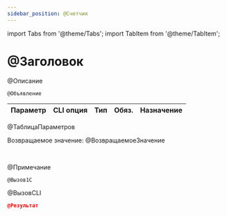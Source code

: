 ```yaml
---
sidebar_position: @Счетчик
---
```


import Tabs from '@theme/Tabs';
import TabItem from '@theme/TabItem';

# @Заголовок
@Описание



`@Объявление`

  | Параметр | CLI опция | Тип | Обяз. | Назначение |
  |-|-|-|-|-|
@ТаблицаПараметров
  
  Возвращаемое значение: @ВозвращаемоеЗначение

<br/>

@Примечание


```bsl title="Пример использования для 1С:Предприятие/OneScript"
@Вызов1С
```
    
@ВызовCLI


```json title="Результат"
@Результат
```